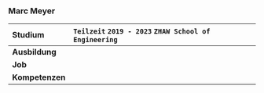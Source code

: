 ### Marc Meyer

| **Studium**     | `Teilzeit` `2019 - 2023` `ZHAW School of Engineering` |
| :-------------- | :---------------------------------------------------- |
| **Ausbildung**  |                                                       |
| **Job**         |                                                       |
| **Kompetenzen** |                                                       |
